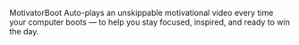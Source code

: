 MotivatorBoot
Auto-plays an unskippable motivational video every time your computer boots — to help you stay focused, inspired, and ready to win the day.
